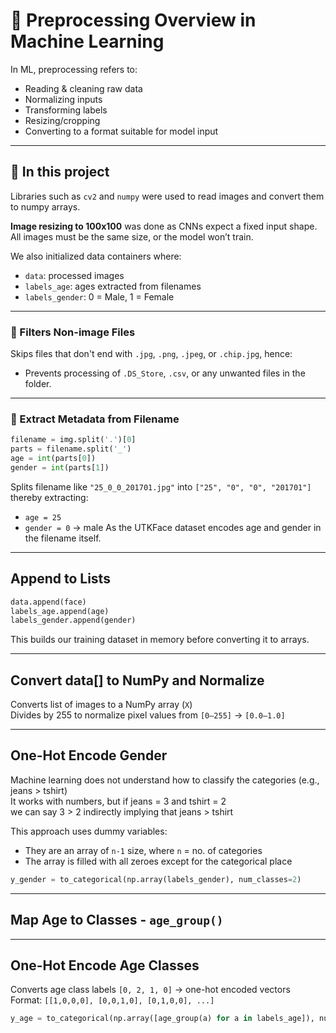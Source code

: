 # 🧼 Preprocessing Overview in Machine Learning

In ML, preprocessing refers to:

- Reading & cleaning raw data  
- Normalizing inputs  
- Transforming labels  
- Resizing/cropping  
- Converting to a format suitable for model input  

---

## 📌 In this project

Libraries such as `cv2` and `numpy` were used to read images and convert them to numpy arrays.

**Image resizing to 100x100** was done as CNNs expect a fixed input shape. All images must be the same size, or the model won’t train.

We also initialized data containers where:
- `data`: processed images  
- `labels_age`: ages extracted from filenames  
- `labels_gender`: 0 = Male, 1 = Female  

---

### 🚫 Filters Non-image Files

Skips files that don't end with `.jpg`, `.png`, `.jpeg`, or `.chip.jpg`, hence:
- Prevents processing of `.DS_Store`, `.csv`, or any unwanted files in the folder.

---

### 🧾 Extract Metadata from Filename

```python
filename = img.split('.')[0]
parts = filename.split('_')
age = int(parts[0])
gender = int(parts[1]) 
```
Splits filename like `"25_0_0_201701.jpg"` into `["25", "0", "0", "201701"]`  
thereby extracting:  
- `age = 25`  
- `gender = 0` → male
As the UTKFace dataset encodes age and gender in the filename itself.
---

## Append to Lists

```python
data.append(face)
labels_age.append(age)
labels_gender.append(gender)
```

This builds our training dataset in memory before converting it to arrays.

---


## Convert data[] to NumPy and Normalize

Converts list of images to a NumPy array (`X`)  
Divides by 255 to normalize pixel values from `[0–255]` → `[0.0–1.0]`

---

## One-Hot Encode Gender

Machine learning does not understand how to classify the categories (e.g., jeans > tshirt)  
It works with numbers, but if jeans = 3 and tshirt = 2  
we can say 3 > 2 indirectly implying that jeans > tshirt  

This approach uses dummy variables:  
- They are an array of `n-1` size, where `n` = no. of categories  
- The array is filled with all zeroes except for the categorical place  

```python
y_gender = to_categorical(np.array(labels_gender), num_classes=2)
```

---
## Map Age to Classes - `age_group()`
---


## One-Hot Encode Age Classes

Converts age class labels `[0, 2, 1, 0]` → one-hot encoded vectors  
Format: `[[1,0,0,0], [0,0,1,0], [0,1,0,0], ...]`

```python
y_age = to_categorical(np.array([age_group(a) for a in labels_age]), num_classes=4)
```


 



